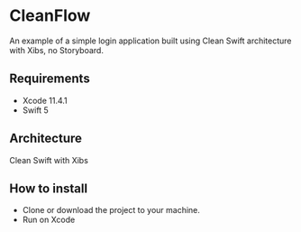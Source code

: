 # CleanFlow
An example of a simple login application built using Clean Swift architecture with Xibs, no Storyboard.

## Requirements

* Xcode 11.4.1
* Swift 5

## Architecture

Clean Swift with Xibs
  
## How to install

* Clone or download the project to your machine.
* Run on Xcode

